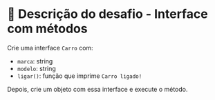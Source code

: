 # 📄 Descrição do desafio - Interface com métodos

Crie uma interface `Carro` com: 
- `marca`: string
- `modelo`: string
- `ligar()`: função que imprime `Carro ligado!`


Depois, crie um objeto com essa interface e execute o método.